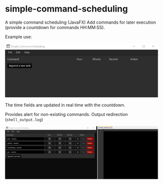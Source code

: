 # simple-command-scheduling
A simple command scheduling (JavaFX)
Add commands for later execution (provide a countdown for commands HH:MM:SS).

Example use:

![Image of demo screenshot gif](demo-screenshot-1.gif)

The time fields are updated in real time with the countdown.

Provides alert for non-existing commands.
Output redirection (`shell_output.log`)

![Image of demo screenshot gif](demo-screenshot-2.gif)
